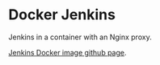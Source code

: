 # Docker Jenkins
Jenkins in a container with an Nginx proxy.

[Jenkins Docker image github page](https://github.com/jenkinsci/docker).
